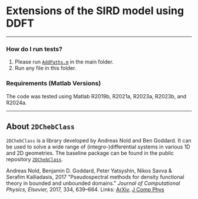 # Extensions of the SIRD model using DDFT



---

### How do I run tests? ###
 
1. Please run [`AddPaths.m`](AddPaths.m) in the main folder. 
2. Run any file in this folder.


### Requirements (Matlab Versions)

The code was tested using Matlab R2019b, R2021a, R2023a, R2023b, and R2024a.


---

## About `2DChebClass`


`2DChebClass` is a library developed by Andreas Nold and Ben Goddard. It can be used to solve a wide range of (integro-)differential systems in various 1D and 2D geometries. The baseline package can be found in the public repository [`2DChebClass`](https://github.com/NoldAndreas/2DChebClass). 

Andreas Nold, Benjamin D. Goddard, Peter Yatsyshin, Nikos Savva & Serafim Kalliadasis, 2017 "Pseudospectral methods for density functional theory in bounded and unbounded domains." _Journal of Computational Physics, Elsevier,_ 2017, 334, 639–664. Links: [ArXiv](https://arxiv.org/abs/1701.06182), [J Comp Phys](https://doi.org/10.1016/j.jcp.2016.12.023)